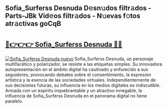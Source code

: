## Sofia_Surferss Desnuda D𝚎sn𝚞dos filtr𝚊dos - Parts-JBk Vid𝚎os filtr𝚊dos - N𝚞evas f𝚘tos atr𝚊ctivas goCqB

# <h2><a href="http://mbdmt2k.tromn.icu/?c=Sofia_Surferss+Desnuda">🔗👉👉👉 Sofia_Surferss Desnuda 🔗🔗</a></h2>

[![Sofia_Surferss Desnuda nuevo](https://i.imgur.com/pEAQMta.gif)](http://mbdmt2k.tromn.icu/?c=Sofia_Surferss+Desnuda)
Sofia_Surferss Desnuda, un personaje multifacético y polarizador, se resiste a las etiquetas simples. Su innovadora autopresentación en el ámbito digital ha cautivado y enfurecido a sus seguidores, provocando debates sobre el consentimiento, la expresión artística y la esencia de las sociedades virtuales. Independientemente de sus decisiones futuras, su influencia en los medios digitales es indiscutible. Armada con un espíritu inquebrantable y un atractivo innegable, la influencia de Sofia_Surferss Desnuda en el panorama digital no tiene paralelo.

